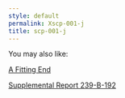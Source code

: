 ```yaml
---
style: default
permalink: Xscp-001-j
title: scp-001-j
---
```

You may also like:

[A Fitting End](http://scp-wiki.net/a-fitting-end)

[Supplemental Report 239-B-192](http://scp-wiki.net/supplemental-report-239-b-192)

